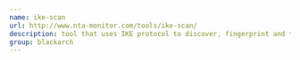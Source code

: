 ```yaml
---
name: ike-scan
url: http://www.nta-monitor.com/tools/ike-scan/
description: tool that uses IKE protocol to discover, fingerprint and test IPSec VPN servers. URL : http://www.nta-monitor.com/tools/ike-scan/ Groups : blackarch blackarch-scanner
group: blackarch
---
```

